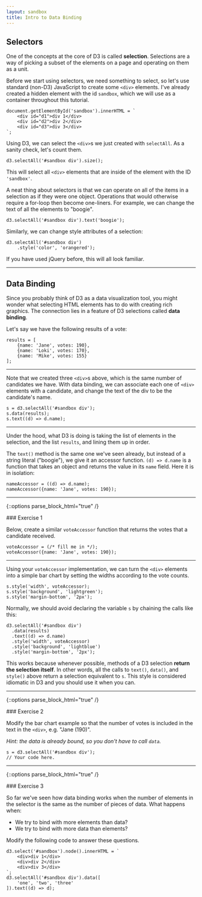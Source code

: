 ```yaml
---
layout: sandbox
title: Intro to Data Binding
---
```

## Selectors

One of the concepts at the core of D3 is called **selection**. Selections are a way of picking a subset of the elements on a page and operating on them as a unit.

Before we start using selectors, we need something to select, so let's use standard (non-D3) JavaScript to create some `<div>` elements. I've already created a hidden element with the id `sandbox`, which we will use as a container throughout this tutorial.

    document.getElementById('sandbox').innerHTML = `
        <div id="d1">div 1</div>
        <div id="d2">div 2</div>
        <div id="d3">div 3</div>
    `;

Using D3, we can select the `<div>`s we just created with `selectAll`. As a sanity check, let's count them.

    d3.selectAll('#sandbox div').size();

This will select all `<div>` elements that are inside of the element with the ID `'sandbox'`.

A neat thing about selectors is that we can operate on all of the items in a selection as if they were one object. Operations that would otherwise require a for-loop then become one-liners. For example, we can change the text of all the elements to "boogie".

    d3.selectAll('#sandbox div').text('boogie');

Similarly, we can change style attributes of a selection:

    d3.selectAll('#sandbox div')
        .style('color', 'orangered');

If you have used jQuery before, this will all look familiar.

---

## Data Binding

Since you probably think of D3 as a data visualization tool, you might wonder what selecting HTML elements has to do with creating rich graphics. The connection lies in a feature of D3 selections called **data binding**.

Let's say we have the following results of a vote:

    results = [
        {name: 'Jane', votes: 190},
        {name: 'Loki', votes: 170},
        {name: 'Mike', votes: 155}
    ];

---

Note that we created three `<div>`s above, which is the same number of candidates we have. With data binding, we can associate each one of `<div>` elements with a candidate, and change the text of the div to be the candidate's name.

    s = d3.selectAll('#sandbox div');
    s.data(results);
    s.text((d) => d.name);

---

Under the hood, what D3 is doing is taking the list of elements in the selection, and the list `results`, and lining them up in order.

The `text()` method is the same one we've seen already, but instead of a string literal ("boogie"), we give it an accessor function. `(d) => d.name` is a function that takes an object and returns the value in its `name` field. Here it is in isolation:

    nameAccessor = ((d) => d.name);
    nameAccessor({name: 'Jane', votes: 190});

---

{::options parse_block_html="true" /}
<div class="exercise" time="60">
### Exercise 1

Below, create a similar `voteAccessor` function that returns the votes that a candidate received.

    voteAccessor = (/* fill me in */);
    voteAccessor({name: 'Jane', votes: 190});
</div>

---

Using your `voteAccessor` implementation, we can turn the `<div>` elements into a simple bar chart by setting the widths according to the vote counts.

    s.style('width', voteAccessor);
    s.style('background', 'lightgreen');
    s.style('margin-bottom', '2px');

Normally, we should avoid declaring the variable `s` by chaining the calls like this:

    d3.selectAll('#sandbox div')
      .data(results)
      .text((d) => d.name)
      .style('width', voteAccessor)
      .style('background', 'lightblue')
      .style('margin-bottom', '2px');

This works because whenever possible, methods of a D3 selection **return the selection itself**. In other words, all the calls to `text()`, `data()`, and `style()` above return a selection equivalent to `s`. This style is considered idiomatic in D3 and you should use it when you can.

---

{::options parse_block_html="true" /}
<div class="exercise" time="60">
### Exercise 2

Modify the bar chart example so that the number of votes is included in the text in the `<div>`, e.g. "Jane (190)".

*Hint: the data is already bound, so you don't have to call `data`.*

    s = d3.selectAll('#sandbox div');
    // Your code here.
</div>

---

{::options parse_block_html="true" /}
<div class="exercise" time="90">
### Exercise 3

So far we've seen how data binding works when the number of elements in the selector is the same as the number of pieces of data. What happens when:
- We try to bind with more elements than data?
- We try to bind with more data than elements?

Modify the following code to answer these questions.

    d3.select('#sandbox').node().innerHTML = `
        <div>div 1</div>
        <div>div 2</div>
        <div>div 3</div>
    `;
    d3.selectAll('#sandbox div').data([
        'one', 'two', 'three'
    ]).text((d) => d);
</div>
